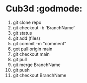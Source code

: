 # Cub3d :godmode:

1. git clone repo
2. git checkout -b 'BranchName'
3. git status
4. git add (files)
5. git commit -m "comment"
6. got pull origin main
7. git checkout main
8. git pull
9. git merge BranchName
10. git push
11. git checkout BranchName
